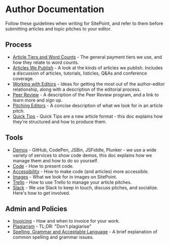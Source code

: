 # Author Documentation

Follow these guidelines when writing for SitePoint, and refer to them before submitting articles and topic pitches to your editor.

## Process

- [Article Tiers and Word Counts](docs/article-tiers-author-payments.md) - The general payment tiers we use, and how they relate to word counts.
- [Articles We Publish](docs/articles-we-publish.md) - A look at the kinds of articles we publish. Includes a discussion of articles, tutorials, listicles, Q&As and conference coverage.
- [Working with Editors](https://github.com/sitepoint-editors/author-documentation/blob/master/docs/working-with-editors.md) - Ideas for getting the most out of the author-editor relationship, along with a description of the editorial process.
- [Peer Review](https://github.com/sitepoint-editors/author-documentation/blob/master/docs/peer-review.md) - A description of the Peer Review program, and a link to learn more and sign up.
- [Pitching Editors](https://github.com/sitepoint-editors/author-documentation/blob/master/docs/pitching.md) - A concise description of what we look for in an article pitch.
- [Quick Tips](https://github.com/sitepoint-editors/author-documentation/blob/master/docs/quick-tips.md) - Quick Tips are a new article format - this doc explains how they're structured and how to produce them.

## Tools

- [Demos](https://github.com/sitepoint-editors/author-documentation/blob/master/docs/demos.md) - GitHub, CodePen, JSBin, JSFiddle, Plunker - we use a wide variety of services to show code demos, this doc explains how we manage them and how to do so yourself.
- [Code](https://github.com/sitepoint-editors/author-documentation/blob/master/docs/code.md) - How to present code.
- [Accessibility](https://github.com/sitepoint-editors/author-documentation/blob/master/docs/accessibility.md) - How to make code (and articles) more accessible.
- [Images](https://github.com/sitepoint-editors/author-documentation/blob/master/docs/images.md) - What we look for in images on SitePoint.
- [Trello](https://github.com/sitepoint-editors/author-documentation/blob/master/docs/trello.md) - How to use Trello to manage your article pitches.
- [Slack](https://github.com/sitepoint-editors/author-documentation/blob/master/docs/slack.md) - We use Slack to keep in touch, discuss pitches, and socialize. Here's how to get involved.

## Admin and Policies

- [Invoicing](https://github.com/sitepoint-editors/author-documentation/blob/master/docs/invoicing-and-payments.md) - How and when to invoice for your work.
- [Plagiarism](https://github.com/sitepoint-editors/author-documentation/blob/master/docs/plagiarism.md) - TL;DR: "Don't plagiarise"
- [Spelling, Grammar and Acceptable Language](https://github.com/sitepoint-editors/author-documentation/blob/master/docs/spelling-grammar-language.md) - A brief explanation of common spelling and grammar issues.

